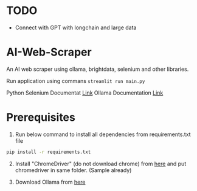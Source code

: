 # TODO
- Connect with GPT with longchain and large data

# AI-Web-Scraper
An AI web scraper using ollama, brightdata, selenium and other libraries.

Run application using commans `streamlit run main.py`

Python Selenium Documentat [Link](https://selenium-python.readthedocs.io/getting-started.html)
Ollama Documentation [Link](https://github.com/ollama/ollama)

# Prerequisites 
1. Run below command to install all dependencies from requirements.txt file
```bash
pip install -r requirements.txt
```

2. Install "ChromeDriver" (do not download chrome) from [here](https://googlechromelabs.github.io/chrome-for-testing/#stable)  and put chromedriver in same folder. (Sample already)

3. Download Ollama from [here](https://ollama.com/download)